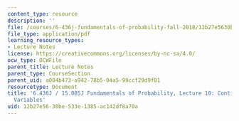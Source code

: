 ```yaml
---
content_type: resource
description: ''
file: /courses/6-436j-fundamentals-of-probability-fall-2018/12b27e5630be533e1385ac142df8a70a_MIT6_436JF18_lec10.pdf
file_type: application/pdf
learning_resource_types:
- Lecture Notes
license: https://creativecommons.org/licenses/by-nc-sa/4.0/
ocw_type: OCWFile
parent_title: Lecture Notes
parent_type: CourseSection
parent_uid: a004b473-a942-78b5-04a5-99ccf29d9f01
resourcetype: Document
title: '6.436J / 15.085J Fundamentals of Probability, Lecture 10: Continuous Random
  Variables'
uid: 12b27e56-30be-533e-1385-ac142df8a70a
---
```

